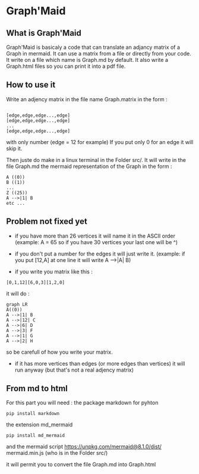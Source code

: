 # Graph'Maid

## What is Graph'Maid
Graph'Maid is basicaly a code that can translate an adjancy matrix of a Graph in mermaid.
It can use a matrix from a file or directly from your code.
It write on a file which name is Graph.md by default.
It also write a Graph.html files so you can print it into a pdf file.

## How to use it
Write an adjency matrix in the file name Graph.matrix in the form :
```

[edge,edge,edge...,edge]
[edge,edge,edge...,edge]
...
[edge,edge,edge...,edge]
```

with only number (edge = 12 for example)
If you put only 0 for an edge it will skip it.

Then juste do make in a linux terminal in the Folder src/.
It will write in the file Graph.md the mermaid representation of the Graph in the form :

```
A ((0))
B ((1))
...
Z ((25))
A -->|1| B
etc ...
```

## Problem not fixed yet
- if you have more than 26 vertices it will name it in the ASCII order (example: A = 65 so if you have 30 vertices your last one will be ^)

- if you don't put a number for the edges it will just write it.
(example: if you put [12,A] at one line it will write A -->|A| B)

- if you write you matrix like this :
```
[0,1,12][6,0,3][1,2,0]
```

  it will do :

  ```mermaid
graph LR
A((0))
A -->|1| B
A -->|12| C
A -->|6| D
A -->|3| F
A -->|1| G
A -->|2| H
```

  so be carefull of how you write your matrix.

- if it has more vertices than edges (or more edges than vertices) it will run anyway (but that's not a real adjency matrix)


## From md to html
For this part you will need :
the package markdown for pyhton
```
pip install markdown
```
the extension md_mermaid
```
pip install md_mermaid
```
and the mermaid script https://unpkg.com/mermaid@8.1.0/dist/ mermaid.min.js (who is in the Folder src/)

it will permit you to convert the file Graph.md into Graph.html
